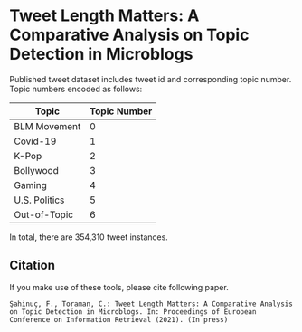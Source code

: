 # Tweet Length Matters: A Comparative Analysis on Topic Detection in Microblogs
Published tweet dataset includes tweet id and corresponding topic number. Topic numbers encoded as follows:
  
| Topic  | Topic Number |
| ------------- | ------------- |
| BLM Movement  | 0 |
| Covid-19  | 1 |
| K-Pop  | 2 |
| Bollywood  | 3 |
| Gaming | 4 |
| U.S. Politics | 5 |
| Out-of-Topic | 6 |

In total, there are 354,310 tweet instances.

## Citation
If you make use of these tools, please cite following paper.

```
Şahinuç, F., Toraman, C.: Tweet Length Matters: A Comparative Analysis on Topic Detection in Microblogs. In: Proceedings of European Conference on Information Retrieval (2021). (In press) 
```
